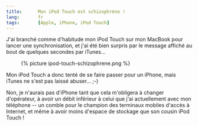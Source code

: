 ```yaml
--- 
title:      Mon iPod Touch est schizophrène ! 
lang:       fr 
tags:       [Apple, iPhone, iPod Touch]
---
```


J'ai branché comme d'habitude mon iPod Touch sur mon MacBook pour lancer une synchronisation, et j'ai été bien surpris par le message affiché au bout de quelques secondes par iTunes...


<figure>
  {% picture ipod-touch-schizophrene.png %}
</figure>


Mon iPod Touch a donc tenté de se faire passer pour un iPhone, mais iTunes ne s'est pas laissé abuser... ;-)

Non, je n'aurais pas d'iPhone tant que cela m'obligera à changer d'opérateur, à avoir un débit inférieur à celui que j'ai actuellement avec mon téléphone -- un comble pour le champion des terminaux mobiles d'accès à Internet, et même à avoir moins d'espace de stockage que son cousin iPod Touch !
